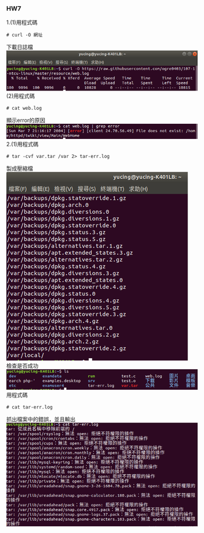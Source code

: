 ### HW7

1.(1)用程式碼<br/>
<pre><code># curl -O 網址</code></pre>
下載日誌檔<br/>
![01](HW7/01.png)<br/>
(2)用程式碼<br/>
<pre><code># cat web.log</code></pre>
顯示error的原因<br/>
![02](HW7/02.png)<br/>
2.(1)用程式碼<br/>
<pre><code># tar -cvf var.tar /var 2> tar-err.log</code></pre>
製成壓縮檔<br/>
![03](HW7/03.png)<br/>
檢查是否成功<br/>
![04](HW7/04.png)<br/>
用程式碼<br/>
<pre><code># cat tar-err.log</code></pre>
抓出檔案中的錯誤，並且輸出<br/>
![05](HW7/05.png)<br/>